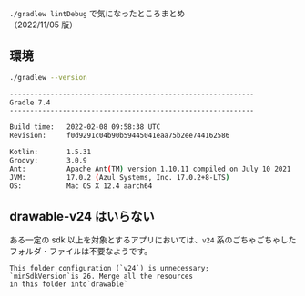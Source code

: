 `./gradlew lintDebug` で気になったところまとめ  
（2022/11/05 版）

## 環境

```sh
./gradlew --version

------------------------------------------------------------
Gradle 7.4
------------------------------------------------------------

Build time:   2022-02-08 09:58:38 UTC
Revision:     f0d9291c04b90b59445041eaa75b2ee744162586

Kotlin:       1.5.31
Groovy:       3.0.9
Ant:          Apache Ant(TM) version 1.10.11 compiled on July 10 2021
JVM:          17.0.2 (Azul Systems, Inc. 17.0.2+8-LTS)
OS:           Mac OS X 12.4 aarch64
```

## drawable-v24 はいらない

ある一定の sdk 以上を対象とするアプリにおいては、`v24` 系のごちゃごちゃしたフォルダ・ファイルは不要なようです。

```
This folder configuration (`v24`) is unnecessary;
`minSdkVersion`is 26. Merge all the resources
in this folder into`drawable`
```
